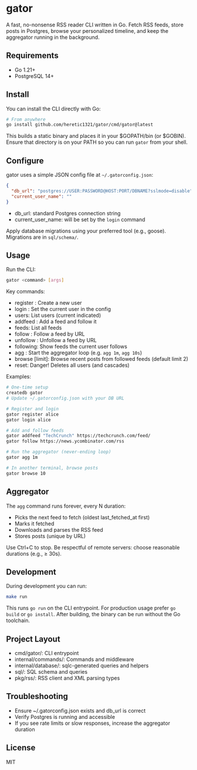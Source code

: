 # gator

A fast, no-nonsense RSS reader CLI written in Go. Fetch RSS feeds, store posts in Postgres, browse your personalized timeline, and keep the aggregator running in the background.

## Requirements

- Go 1.21+
- PostgreSQL 14+

## Install

You can install the CLI directly with Go:

```bash
# From anywhere
go install github.com/heretic1321/gator/cmd/gator@latest
```

This builds a static binary and places it in your $GOPATH/bin (or $GOBIN). Ensure that directory is on your PATH so you can run `gator` from your shell.

## Configure

gator uses a simple JSON config file at `~/.gatorconfig.json`:

```json
{
  "db_url": "postgres://USER:PASSWORD@HOST:PORT/DBNAME?sslmode=disable",
  "current_user_name": ""
}
```

- db_url: standard Postgres connection string
- current_user_name: will be set by the `login` command

Apply database migrations using your preferred tool (e.g., goose). Migrations are in `sql/schema/`.

## Usage

Run the CLI:

```bash
gator <command> [args]
```

Key commands:

- register <username>: Create a new user
- login <username>: Set the current user in the config
- users: List users (current indicated)
- addfeed <name> <url>: Add a feed and follow it
- feeds: List all feeds
- follow <url>: Follow a feed by URL
- unfollow <url>: Unfollow a feed by URL
- following: Show feeds the current user follows
- agg <duration>: Start the aggregator loop (e.g. `agg 1m`, `agg 10s`)
- browse [limit]: Browse recent posts from followed feeds (default limit 2)
- reset: Danger! Deletes all users (and cascades)

Examples:

```bash
# One-time setup
createdb gator
# Update ~/.gatorconfig.json with your DB URL

# Register and login
gator register alice
gator login alice

# Add and follow feeds
gator addfeed "TechCrunch" https://techcrunch.com/feed/
gator follow https://news.ycombinator.com/rss

# Run the aggregator (never-ending loop)
gator agg 1m

# In another terminal, browse posts
gator browse 10
```

## Aggregator

The `agg` command runs forever, every N duration:

- Picks the next feed to fetch (oldest last_fetched_at first)
- Marks it fetched
- Downloads and parses the RSS feed
- Stores posts (unique by URL)

Use Ctrl+C to stop. Be respectful of remote servers: choose reasonable durations (e.g., ≥ 30s).

## Development

During development you can run:

```bash
make run
```

This runs `go run` on the CLI entrypoint. For production usage prefer `go build` or `go install`. After building, the binary can be run without the Go toolchain.

## Project Layout

- cmd/gator/: CLI entrypoint
- internal/commands/: Commands and middleware
- internal/database/: sqlc-generated queries and helpers
- sql/: SQL schema and queries
- pkg/rss/: RSS client and XML parsing types

## Troubleshooting

- Ensure ~/.gatorconfig.json exists and db_url is correct
- Verify Postgres is running and accessible
- If you see rate limits or slow responses, increase the aggregator duration

## License

MIT
